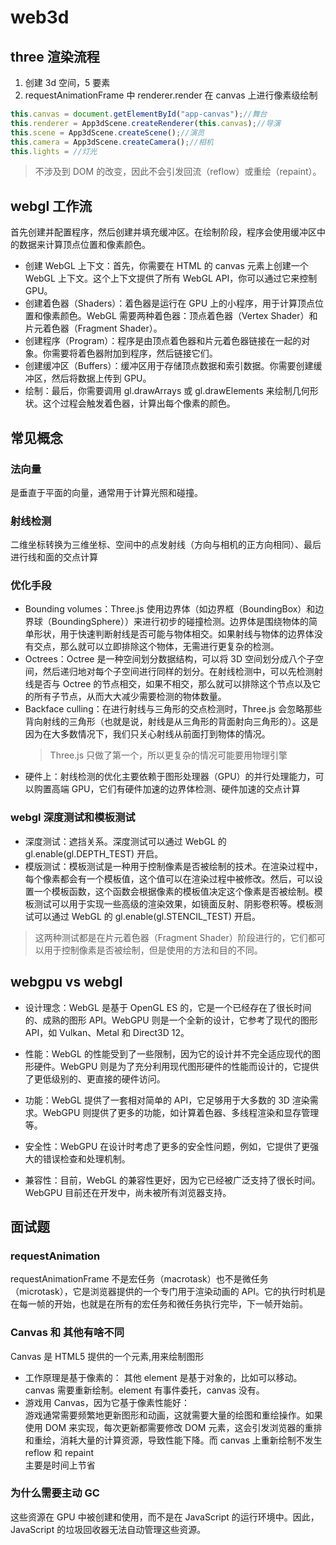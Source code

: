 # web3d

## three 渲染流程

1. 创建 3d 空间，5 要素
2. requestAnimationFrame 中 renderer.render 在 canvas 上进行像素级绘制

```js
this.canvas = document.getElementById("app-canvas");//舞台
this.renderer = App3dScene.createRenderer(this.canvas);//导演
this.scene = App3dScene.createScene();//演员
this.camera = App3dScene.createCamera();//相机
this.lights = //灯光
```

> 不涉及到 DOM 的改变，因此不会引发回流（reflow）或重绘（repaint）。

## webgl 工作流

首先创建并配置程序，然后创建并填充缓冲区。在绘制阶段，程序会使用缓冲区中的数据来计算顶点位置和像素颜色。   

- 创建 WebGL 上下文：首先，你需要在 HTML 的 canvas 元素上创建一个 WebGL 上下文。这个上下文提供了所有 WebGL API，你可以通过它来控制 GPU。
- 创建着色器（Shaders）：着色器是运行在 GPU 上的小程序，用于计算顶点位置和像素颜色。WebGL 需要两种着色器：顶点着色器（Vertex Shader）和片元着色器（Fragment Shader）。
- 创建程序（Program）：程序是由顶点着色器和片元着色器链接在一起的对象。你需要将着色器附加到程序，然后链接它们。
- 创建缓冲区（Buffers）：缓冲区用于存储顶点数据和索引数据。你需要创建缓冲区，然后将数据上传到 GPU。
- 绘制：最后，你需要调用 gl.drawArrays 或 gl.drawElements 来绘制几何形状。这个过程会触发着色器，计算出每个像素的颜色。

## 常见概念

### 法向量
是垂直于平面的向量，通常用于计算光照和碰撞。

### 射线检测

二维坐标转换为三维坐标、空间中的点发射线（方向与相机的正方向相同）、最后进行线和面的交点计算

### 优化手段

- Bounding volumes：Three.js 使用边界体（如边界框（BoundingBox）和边界球（BoundingSphere））来进行初步的碰撞检测。边界体是围绕物体的简单形状，用于快速判断射线是否可能与物体相交。如果射线与物体的边界体没有交点，那么就可以立即排除这个物体，无需进行更复杂的检测。
- Octrees：Octree 是一种空间划分数据结构，可以将 3D 空间划分成八个子空间，然后递归地对每个子空间进行同样的划分。在射线检测中，可以先检测射线是否与 Octree 的节点相交，如果不相交，那么就可以排除这个节点以及它的所有子节点，从而大大减少需要检测的物体数量。
- Backface culling：在进行射线与三角形的交点检测时，Three.js 会忽略那些背向射线的三角形（也就是说，射线是从三角形的背面射向三角形的）。这是因为在大多数情况下，我们只关心射线从前面打到物体的情况。
  > Three.js 只做了第一个，所以更复杂的情况可能要用物理引擎
- 硬件上：射线检测的优化主要依赖于图形处理器（GPU）的并行处理能力，可以购置高端 GPU，它们有硬件加速的边界体检测、硬件加速的交点计算

### webgl 深度测试和模板测试

- 深度测试：遮挡关系。深度测试可以通过 WebGL 的 gl.enable(gl.DEPTH_TEST) 开启。
- 模版测试：模板测试是一种用于控制像素是否被绘制的技术。在渲染过程中，每个像素都会有一个模板值，这个值可以在渲染过程中被修改。然后，可以设置一个模板函数，这个函数会根据像素的模板值决定这个像素是否被绘制。模板测试可以用于实现一些高级的渲染效果，如镜面反射、阴影卷积等。模板测试可以通过 WebGL 的 gl.enable(gl.STENCIL_TEST) 开启。

> 这两种测试都是在片元着色器（Fragment Shader）阶段进行的，它们都可以用于控制像素是否被绘制，但是使用的方法和目的不同。

## webgpu vs webgl

- 设计理念：WebGL 是基于 OpenGL ES 的，它是一个已经存在了很长时间的、成熟的图形 API。WebGPU 则是一个全新的设计，它参考了现代的图形 API，如 Vulkan、Metal 和 Direct3D 12。

- 性能：WebGL 的性能受到了一些限制，因为它的设计并不完全适应现代的图形硬件。WebGPU 则是为了充分利用现代图形硬件的性能而设计的，它提供了更低级别的、更直接的硬件访问。

- 功能：WebGL 提供了一套相对简单的 API，它足够用于大多数的 3D 渲染需求。WebGPU 则提供了更多的功能，如计算着色器、多线程渲染和显存管理等。

- 安全性：WebGPU 在设计时考虑了更多的安全性问题，例如，它提供了更强大的错误检查和处理机制。

- 兼容性：目前，WebGL 的兼容性更好，因为它已经被广泛支持了很长时间。WebGPU 目前还在开发中，尚未被所有浏览器支持。

## 面试题

### requestAnimation

requestAnimationFrame 不是宏任务（macrotask）也不是微任务（microtask），它是浏览器提供的一个专门用于渲染动画的 API。它的执行时机是在每一帧的开始，也就是在所有的宏任务和微任务执行完毕，下一帧开始前。

### Canvas 和 其他有啥不同

Canvas 是 HTML5 提供的一个元素,用来绘制图形

- 工作原理是基于像素的： 其他 element 是基于对象的，比如可以移动。canvas 需要重新绘制。element 有事件委托，canvas 没有。
- 游戏用 Canvas，因为它基于像素性能好：  
  游戏通常需要频繁地更新图形和动画，这就需要大量的绘图和重绘操作。如果使用 DOM 来实现，每次更新都需要修改 DOM 元素，这会引发浏览器的重排和重绘，消耗大量的计算资源，导致性能下降。而 canvas 上重新绘制不发生 reflow 和 repaint  
  主要是时间上节省

### 为什么需要主动 GC

这些资源在 GPU 中被创建和使用，而不是在 JavaScript 的运行环境中。因此，JavaScript 的垃圾回收器无法自动管理这些资源。
